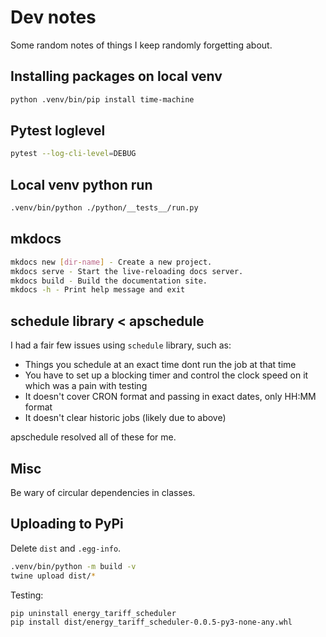 # Dev notes

Some random notes of things I keep randomly forgetting about.

## Installing packages on local venv

```sh
python .venv/bin/pip install time-machine 
```

## Pytest loglevel

```sh
pytest --log-cli-level=DEBUG 
```

## Local venv python run

```sh
.venv/bin/python ./python/__tests__/run.py
```

## mkdocs

```sh
mkdocs new [dir-name] - Create a new project.
mkdocs serve - Start the live-reloading docs server.
mkdocs build - Build the documentation site.
mkdocs -h - Print help message and exit
```

## schedule library < apschedule

I had a fair few issues using `schedule` library, such as:

- Things you schedule at an exact time dont run the job at that time
- You have to set up a blocking timer and control the clock speed on it which was a pain with testing
- It doesn't cover CRON format and passing in exact dates, only HH:MM format
- It doesn't clear historic jobs (likely due to above)

apschedule resolved all of these for me.

## Misc

Be wary of circular dependencies in classes.

## Uploading to PyPi

Delete `dist` and `.egg-info`.

```sh
.venv/bin/python -m build -v
twine upload dist/*
```

Testing:

```sh
pip uninstall energy_tariff_scheduler
pip install dist/energy_tariff_scheduler-0.0.5-py3-none-any.whl
```
